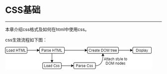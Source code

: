 # CSS基础
---

本章介绍css格式及如何在html中使用css。

css生效流程如下图：

![Fig1.1 how css works](../../assets/css-fig1.1-how-css-works.png)

